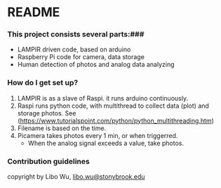 # README #


### This project consists several parts:###
 * LAMPIR driven code, based on arduino
 * Raspberry Pi code for camera, data storage
 * Human detection of photos and analog data analyzing


### How do I get set up? ###
1. LAMPIR is as a slave of Raspi. it runs arduino continuously. 
2. Raspi runs python code, with multithread to collect data (plot) and storage photos. See (https://www.tutorialspoint.com/python/python_multithreading.htm)
3. Filename is based on the time.
4. Picamera takes photos every 1 min, or when triggerred.
   *  When the analog signal exceeds a value, take photos.


### Contribution guidelines ###



copyright by Libo Wu, libo.wu@stonybrook.edu
